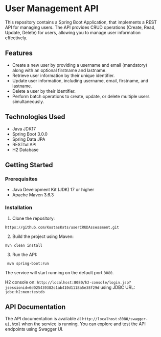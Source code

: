 # User Management API

This repository contains a Spring Boot Application, that implements a REST API for managing users. The API provides CRUD operations (Create, Read, Update, Delete) for users, allowing you to manage user information effectively.

## Features

- Create a new user by providing a username and email (mandatory) along with an optional firstname and lastname.
- Retrieve user information by their unique identifier.
- Update user information, including username, email, firstname, and lastname.
- Delete a user by their identifier.
- Perform batch operations to create, update, or delete multiple users simultaneously.

## Technologies Used

- Java JDK17
- Spring Boot 3.0.0
- Spring Data JPA
- RESTful API
- H2 Database

## Getting Started

### Prerequisites

- Java Development Kit (JDK) 17 or higher
- Apache Maven 3.6.3

### Installation

1. Clone the repository:

`https://github.com/KostasKats/userCRUDAssessment.git`

2. Build the project using Maven:

```shell
mvn clean install
```

3. Run the API:

```shell
 mvn spring-boot:run
 ```

The service will start running on the default port `8080`.

H2 console on: `http://localhost:8080/h2-console/login.jsp?jsessionid=6d025439382c1ab410d1118a5e38f29d`
using JDBC URL: `jdbc:h2:mem:testdb`

## API Documentation

The API documentation is available at `http://localhost:8080/swagger-ui.html` when the service is running. You can explore and test the API endpoints using Swagger UI.






